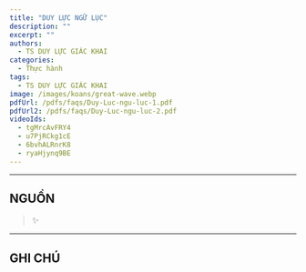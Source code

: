 ```yaml
---
title: "DUY LỰC NGỮ LỤC"
description: ""
excerpt: ""
authors:
  - TS DUY LỰC GIÁC KHAI
categories:
  - Thực hành
tags:
  - TS DUY LỰC GIÁC KHAI
image: /images/koans/great-wave.webp
pdfUrl: /pdfs/faqs/Duy-Luc-ngu-luc-1.pdf
pdfUrl2: /pdfs/faqs/Duy-Luc-ngu-luc-2.pdf
videoIds: 
  - tgMrcAvFRY4
  - u7PjRCkg1cE
  - 6bvhALRnrK8
  - ryaHjynq9BE
---
```



<hr class="blog-rule" />

## NGUỒN

> ✨

<hr class="blog-rule" />

## GHI CHÚ

[^1]: ⭐️ <a href="/masters/Weili-Juekai" target="_blank">🔗 TS DUY LỰC GIÁC KHAI</a>
